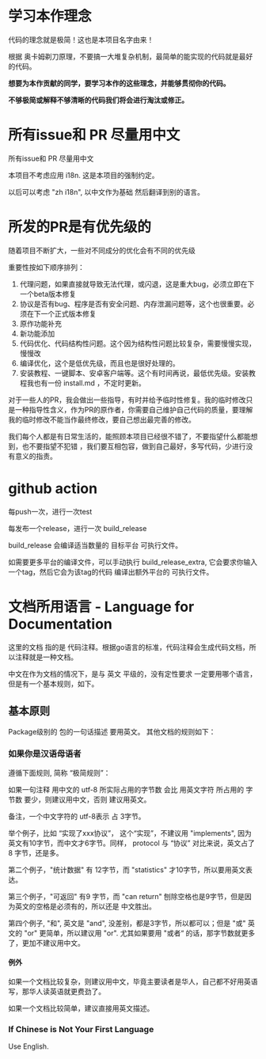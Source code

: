 # 学习本作理念

代码的理念就是极简！这也是本项目名字由来！

根据 奥卡姆剃刀原理，不要搞一大堆复杂机制，最简单的能实现的代码就是最好的代码。

**想要为本作贡献的同学，要学习本作的这些理念，并能够贯彻你的代码。**

**不够极简或解释不够清晰的代码我们将会进行淘汰或修正。**

# 所有issue和 PR 尽量用中文

所有issue和 PR 尽量用中文

本项目不考虑应用 i18n. 这是本项目的强制约定。

以后可以考虑 "zh i18n", 以中文作为基础 然后翻译到别的语言。


# 所发的PR是有优先级的

随着项目不断扩大，一些对不同成分的优化会有不同的优先级

重要性按如下顺序排列：

1. 代理问题，如果直接就导致无法代理，或闪退，这是重大bug，必须立即在下一个beta版本修复
2. 协议是否有bug、程序是否有安全问题、内存泄漏问题等，这个也很重要。必须在下一个正式版本修复
3. 原作功能补充
4. 新功能添加
5. 代码优化、代码结构性问题。这个因为结构性问题比较复杂，需要慢慢实现，慢慢改
6. 编译优化，这个是低优先级，而且也是很好处理的。
7. 安装教程、一键脚本、安卓客户端等。这个有时间再说，最低优先级。安装教程我也有一份 install.md ，不定时更新。


对于一些人的PR，我会做出一些指导，有时并给予临时性修复。我的临时修改只是一种指导性含义，作为PR的原作者，你需要自己维护自己代码的质量，要理解我的临时修改不能当作最终修改，要自己想出最完善的修改。

我们每个人都是有日常生活的，能照顾本项目已经很不错了，不要指望什么都能想到，也不要指望不犯错 ，我们要互相包容，做到自己最好，多写代码，少进行没有意义的指责。

# github action

每push一次，进行一次test

每发布一个release，进行一次 build_release

build_release 会编译适当数量的 目标平台 可执行文件。

如需要更多平台的编译文件，可以手动执行 build_release_extra, 它会要求你输入一个tag，然后它会为该tag的代码 编译出额外平台的 可执行文件。

# 文档所用语言 - Language for Documentation

这里的文档 指的是 代码注释。根据go语言的标准，代码注释会生成代码文档，所以注释就是一种文档。

中文在作为文档的情况下，是与 英文 平级的，没有定性要求 一定要用哪个语言，但是有一个基本规则，如下。

## 基本原则

Package级别的 包的一句话描述 要用英文。 其他文档的规则如下：

### 如果你是汉语母语者

遵循下面规则, 简称 “极简规则”：

如果一句注释 用中文的 utf-8 所实际占用的字节数 会比 用英文字符 所占用的 字节数 要少，则建议用中文，否则 建议用英文。

备注，一个中文字符的 utf-8表示 占 3字节。

举个例子，比如 “实现了xxx协议”， 这个“实现”，不建议用 "implements", 因为英文有10字节，而中文才6字节。同样， protocol 与 “协议” 对比来说，英文占了 8 字节，还是多。

第二个例子，"统计数据" 有 12字节，而 "statistics" 才10字节，所以要用英文表达。

第三个例子，"可返回" 有9 字节，而 "can return" 刨除空格也是9字节，但是因为英文的空格是必须有的，所以还是 中文胜出。

第四个例子, "和", 英文是 "and", 没差别，都是3字节，所以都可以；但是 "或" 英文的 "or" 更简单，所以建议用 "or". 尤其如果要用 "或者“ 的话，那字节数就更多了，更加不建议用中文。

#### 例外

如果一个文档比较复杂，则建议用中文，毕竟主要读者是华人，自己都不好用英语写，那华人读英语就更费劲了。

如果一个文档比较简单，建议直接用英文描述。

### If Chinese is Not Your First Language

Use English.

